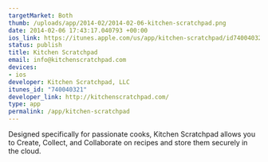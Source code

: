 ```yaml
--- 
targetMarket: Both
thumb: /uploads/app/2014-02/2014-02-06-kitchen-scratchpad.png
date: 2014-02-06 17:43:17.040793 +00:00
ios_link: https://itunes.apple.com/us/app/kitchen-scratchpad/id740040321?mt=8
status: publish
title: Kitchen Scratchpad
email: info@kitchenscratchpad.com
devices: 
- ios
developer: Kitchen Scratchpad, LLC
itunes_id: "740040321"
developer_link: http://kitchenscratchpad.com/
type: app
permalink: /app/kitchen-scratchpad
---
```


Designed specifically for passionate cooks, Kitchen Scratchpad allows you to Create, Collect, and Collaborate on recipes and store them securely in the cloud.
